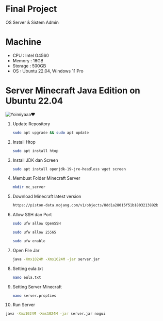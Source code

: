 # Final Project 
OS Server & Sistem Admin

# Machine
- CPU		: Intel G4560
- Memory	: 16GB
- Storage	: 500GB
- OS		: Ubuntu 22.04, Windows 11 Pro

# Server Minecraft Java Edition on Ubuntu 22.04
![Yoimiyaaa❤](https://static.wikia.nocookie.net/logopedia/images/a/aa/Minecraft-java-logo.png/revision/latest/scale-to-width-down/1000?cb=20190316052713)
1. Update Repository
    ```sh
    sudo apt upgrade && sudo apt update
2. Install Htop
    ```sh
    sudo apt install htop
    ```
3. Install JDK dan Screen
   ```sh
   sudo apt install openjdk-19-jre-headless wget screen
   ```
4. Membuat Folder Minecraft Server
   ```sh
   mkdir mc_server
   ```
5. Download Minecraft latest version
    ```sh
   https://piston-data.mojang.com/v1/objects/8dd1a28015f51b1803213892b50b7b4fc76e594d/server.jar
   ```
6. Allow SSH dan Port
    ```sh
   sudo ufw allow OpenSSH
   ```
   ```sh
   sudo ufw allow 25565
   ```
    ```sh
   sudo ufw enable
   ```
7. Open File Jar
    ```sh
   java -Xmx1024M -Xms1024M -jar server.jar
   ```
8. Setting eula.txt
    ```sh
    nano eula.txt
    ```
9. Setting Server Minecraft
    ```sh
   nano server.propties
   ```
10. Run Server
   ```sh
   java -Xmx1024M -Xms1024M -jar server.jar nogui
   ```
   
